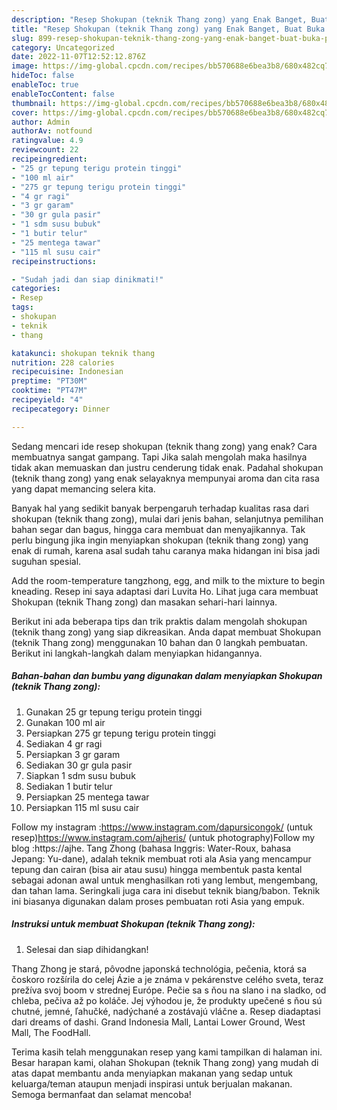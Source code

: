 ```yaml
---
description: "Resep Shokupan (teknik Thang zong) yang Enak Banget, Buat Buka Puasa Enak Banget"
title: "Resep Shokupan (teknik Thang zong) yang Enak Banget, Buat Buka Puasa Enak Banget"
slug: 899-resep-shokupan-teknik-thang-zong-yang-enak-banget-buat-buka-puasa-enak-banget
category: Uncategorized
date: 2022-11-07T12:52:12.876Z
image: https://img-global.cpcdn.com/recipes/bb570688e6bea3b8/680x482cq70/shokupan-teknik-thang-zong-foto-resep-utama.jpg
hideToc: false
enableToc: true
enableTocContent: false
thumbnail: https://img-global.cpcdn.com/recipes/bb570688e6bea3b8/680x482cq70/shokupan-teknik-thang-zong-foto-resep-utama.jpg
cover: https://img-global.cpcdn.com/recipes/bb570688e6bea3b8/680x482cq70/shokupan-teknik-thang-zong-foto-resep-utama.jpg
author: Admin
authorAv: notfound
ratingvalue: 4.9
reviewcount: 22
recipeingredient:
- "25 gr tepung terigu protein tinggi"
- "100 ml air"
- "275 gr tepung terigu protein tinggi"
- "4 gr ragi"
- "3 gr garam"
- "30 gr gula pasir"
- "1 sdm susu bubuk"
- "1 butir telur"
- "25 mentega tawar"
- "115 ml susu cair"
recipeinstructions:

- "Sudah jadi dan siap dinikmati!"
categories:
- Resep
tags:
- shokupan
- teknik
- thang

katakunci: shokupan teknik thang 
nutrition: 228 calories
recipecuisine: Indonesian
preptime: "PT30M"
cooktime: "PT47M"
recipeyield: "4"
recipecategory: Dinner

---
```



Sedang mencari ide resep shokupan (teknik thang zong) yang enak? Cara membuatnya sangat gampang. Tapi Jika salah mengolah maka hasilnya tidak akan memuaskan dan justru cenderung tidak enak. Padahal shokupan (teknik thang zong) yang enak selayaknya mempunyai aroma dan cita rasa yang dapat memancing selera kita.


Banyak hal yang sedikit banyak berpengaruh terhadap kualitas rasa dari shokupan (teknik thang zong), mulai dari jenis bahan, selanjutnya pemilihan bahan segar dan bagus, hingga cara membuat dan menyajikannya. Tak perlu bingung jika ingin menyiapkan shokupan (teknik thang zong) yang enak di rumah, karena asal sudah tahu caranya maka hidangan ini bisa jadi suguhan spesial.

Add the room-temperature tangzhong, egg, and milk to the mixture to begin kneading. Resep ini saya adaptasi dari Luvita Ho. Lihat juga cara membuat Shokupan (teknik Thang zong) dan masakan sehari-hari lainnya.


Berikut ini ada beberapa tips dan trik praktis dalam mengolah shokupan (teknik thang zong) yang siap dikreasikan. Anda dapat membuat Shokupan (teknik Thang zong) menggunakan 10 bahan dan 0 langkah pembuatan. Berikut ini langkah-langkah dalam menyiapkan hidangannya.

<!--inarticleads1-->

##### Bahan-bahan dan bumbu yang digunakan dalam menyiapkan Shokupan (teknik Thang zong):

1. Gunakan 25 gr tepung terigu protein tinggi
1. Gunakan 100 ml air
1. Persiapkan 275 gr tepung terigu protein tinggi
1. Sediakan 4 gr ragi
1. Persiapkan 3 gr garam
1. Sediakan 30 gr gula pasir
1. Siapkan 1 sdm susu bubuk
1. Sediakan 1 butir telur
1. Persiapkan 25 mentega tawar
1. Persiapkan 115 ml susu cair


Follow my instagram :https://www.instagram.com/dapursicongok/ (untuk resep)https://www.instagram.com/ajheris/ (untuk photography)Follow my blog :https://ajhe. Tang Zhong (bahasa Inggris: Water-Roux, bahasa Jepang: Yu-dane), adalah teknik membuat roti ala Asia yang mencampur tepung dan cairan (bisa air atau susu) hingga membentuk pasta kental sebagai adonan awal untuk menghasilkan roti yang lembut, mengembang, dan tahan lama. Seringkali juga cara ini disebut teknik biang/babon. Teknik ini biasanya digunakan dalam proses pembuatan roti Asia yang empuk. 

<!--inarticleads2-->

##### Instruksi untuk membuat Shokupan (teknik Thang zong):


1. Selesai dan siap dihidangkan!

Thang Zhong je stará, pôvodne japonská technológia, pečenia, ktorá sa čoskoro rozšírila do celej Ázie a je známa v pekárenstve celého sveta, teraz prežíva svoj boom v strednej Európe. Pečie sa s ňou na slano i na sladko, od chleba, pečiva až po koláče. Jej výhodou je, že produkty upečené s ňou sú chutné, jemné, ľahučké, nadýchané a zostávajú vláčne a. Resep diadaptasi dari dreams of dashi. Grand Indonesia Mall, Lantai Lower Ground, West Mall, The FoodHall. 

Terima kasih telah menggunakan resep yang kami tampilkan di halaman ini. Besar harapan kami, olahan Shokupan (teknik Thang zong) yang mudah di atas dapat membantu anda menyiapkan makanan yang sedap untuk keluarga/teman ataupun menjadi inspirasi untuk berjualan makanan. Semoga bermanfaat dan selamat mencoba!
